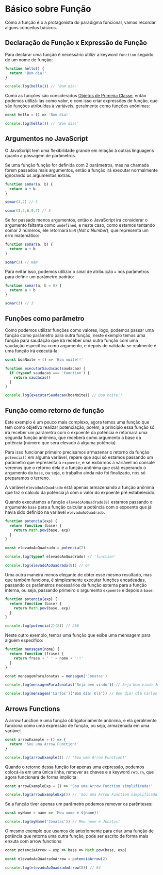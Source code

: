 # Básico sobre Função

Como a função é o a protagonista do paradigma funcional, vamos recordar alguns conceitos básicos.

## Declaração de Função x Expressão de Função

Para declarar uma função é necessário utilizr a keyword ```function``` seguido de um nome de função:

```js
function hello() {
  return 'Bom dia!'
}

console.log(hello()) // 'Bom dia!'
```

Como as funções são considerados [Objetos de Primeira Classe](../1-introducao/paradigma-funcional.md), então podemos utilizá-las como valor, e com isso criar expressões de função, que são funções atribuídas à variáveis, geralmente como funções anônimas:

```js
const hello = () => 'Bom dia!'

console.log(hello()) // 'Bom dia!'
```

## Argumentos no JavaScript

O JavaScript tem uma flexibilidade grande em relação à outras linguagens quanto a passagem de parâmetros.

Se uma função função for definida com 2 parâmetros, mas na chamada forem passados mais argumentos, então a função irá executar normalmente ignorando os argumentos extras.

```js
function somar(a, b) {
  return a + b
}

somar(3,2) // 5

somar(3,2,6,9,7) // 5
```

Se for passado menos argumentos, então o JavaScript irá considerar o argumento faltante como ```undefined```, e neste caso, como estamos tentando somar 2 números, ele retornará ```NaN``` (*Not a Number*), que representa um erro matemático:

```js
function somar(a, b) {
  return a + b
}

somar(3) // NaN
```

Para evitar isso, podemos utilizar o sinal de atribuição ```=``` nos parâmetros para definir um parâmetro padrão:

```js
function somar(a, b = 0) {
  return a + b
}

somar(3) // 3
```

## Funções como parâmetro

Como podemos utilizar funções como valores, logo, podemos passar uma função como parâmetro para outra função, neste exemplo temos uma função para saudação que irá receber uma outra função com uma saudação específica como argumento, e depois de validada se realmente é uma função irá executá-la:

```js
const boaNoite = () => 'Boa noite!!'

function executarSaudacao(saudacao) {
  if (typeof saudacao === 'function') {
    return saudacao()
  }
}

console.log(executarSaudacao(boaNoite)) // Boa noite!!
```

## Função como retorno de função

Este exemplo é um pouco mais complexo, agora temos uma função que tem como objetivo realizar potenciação, porém, a princípio essa função só irá receber um parâmetro com o expoente da potência e retornará uma segunda função anônima, que receberá como argumento a base da potência (número que será elevado à alguma potência).

Para isso funcionar primeiro precisamos armazenar o retorno da função ```potencia()``` em alguma variável, repare que aqui só estamos passando um parâmetro que representa o ```expoente```, e se exibirmos a variável no console veremos que o retorno dela é a função anônima que está esperando o argumento da ```base```, ou seja, o trabalho ainda não foi finalizado, nós só preparamos o terreno.

A variável ```elevadoAoQuadrado``` está apenas armazenando a função anônima que faz o cálculo da potência já com o valor do expoente pré estabelecido.

Quando executamos a função ```elevadoAoQuadrado(8)``` estamos passando o argumento ```base``` para a função calcular a potência com o expoente que já havia sido definido na variável ```elevadoAoQuadrado```.

```js
function potencia(exp) {
  return function (base) {
    return Math.pow(base, exp)
  }
}

const elevadoAoQuadrado = potencia(2)

console.log(typeof elevadoAoQuadrado) // 'function'

console.log(elevadoAoQuadrado(8)) // 64
```

Uma outra maneira menos elegante de obter esse mesmo resultado, mas que também funciona, é simplesmente executar funções encadeadas, passando os parâmetros necessários da função externa para a função interna, ou seja, passando primeiro o argumento ```expoente``` e depois a ```base```:

```js
function potencia(exp) {
  return function (base) {
    return Math.pow(base, exp)
  }
}

console.log(potencia(2)(8)) // 256
```
Neste outro exemplo, temos uma função que exibe uma mensagem para alguém específico:

```js
function mensagem(nome) {
  return function (frase) {
    return frase + ' ' + nome + '!!'
  }
}

const mensagemParaJonatas = mensagem('Jonatas')

console.log(mensagemParaJonatas('Seja bem vindo')) // Seja bem vindo Jonatas!!

console.log(mensagem('Carlos')('Bom dia! Olá')) // Bom dia! Olá Carlos!!
```

## Arrows Functions

A arrow function é uma função obrigatoriamente anônima, e ela geralmente funciona como uma expressão de função, ou seja, armazenada em uma variável.

```js
const arrowExample = () => {
  return 'Sou uma Arrow Function!'
}

console.log(arrowExample()) // 'Sou uma Arrow Function!'
```

Quando o retorno dessa função for apenas uma expressão, podemos colocá-la em uma única linha, remover as chaves e a keyword ```return```, que agora funcionará de forma implícita:

```js
const arrowExampleExp = () => 'Sou uma Arrow Function simplificada!'

console.log(arrowExampleExp()) // 'Sou uma Arrow Function simplificada!'
```

Se a função tiver apenas um parâmetro podemos remover os parênteses:

```js
const myName = name => `Meu nome é ${name}!`

console.log(myName('Jonatas')) // Meu nome é Jonatas!
```

O mesmo exemplo que usamos de anteriomente para criar uma função de potência que retorna uma outra função, pode ser escrito de forma mais enxuta com arrow functions:

```js
const potenciaArrow = exp => base => Math.pow(base, exp)

const elevadoAoQuadradoArrow = potenciaArrow(2)

console.log(elevadoAoQuadradoArrow(8)) // 64
```